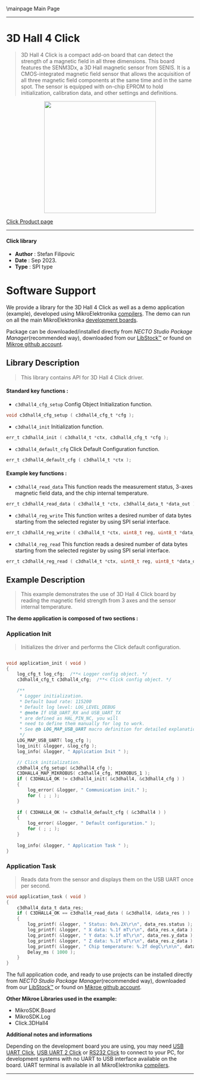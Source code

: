 \mainpage Main Page

---
# 3D Hall 4 Click

> 3D Hall 4 Click is a compact add-on board that can detect the strength of a magnetic field in all three dimensions. This board features the SENM3Dx, a 3D Hall magnetic sensor from SENIS. It is a CMOS-integrated magnetic field sensor that allows the acquisition of all three magnetic field components at the same time and in the same spot. The sensor is equipped with on-chip EPROM to hold initialization, calibration data, and other settings and definitions.

<p align="center">
  <img src="https://download.mikroe.com/images/click_for_ide/3dhall4_click.png" height=300px>
</p>

[Click Product page](https://www.mikroe.com/3d-hall-4-click)

---


#### Click library

- **Author**        : Stefan Filipovic
- **Date**          : Sep 2023.
- **Type**          : SPI type


# Software Support

We provide a library for the 3D Hall 4 Click
as well as a demo application (example), developed using MikroElektronika
[compilers](https://www.mikroe.com/necto-studio).
The demo can run on all the main MikroElektronika [development boards](https://www.mikroe.com/development-boards).

Package can be downloaded/installed directly from *NECTO Studio Package Manager*(recommended way), downloaded from our [LibStock&trade;](https://libstock.mikroe.com) or found on [Mikroe github account](https://github.com/MikroElektronika/mikrosdk_click_v2/tree/master/clicks).

## Library Description

> This library contains API for 3D Hall 4 Click driver.

#### Standard key functions :

- `c3dhall4_cfg_setup` Config Object Initialization function.
```c
void c3dhall4_cfg_setup ( c3dhall4_cfg_t *cfg );
```

- `c3dhall4_init` Initialization function.
```c
err_t c3dhall4_init ( c3dhall4_t *ctx, c3dhall4_cfg_t *cfg );
```

- `c3dhall4_default_cfg` Click Default Configuration function.
```c
err_t c3dhall4_default_cfg ( c3dhall4_t *ctx );
```

#### Example key functions :

- `c3dhall4_read_data` This function reads the measurement status, 3-axes magnetic field data, and the chip internal temperature.
```c
err_t c3dhall4_read_data ( c3dhall4_t *ctx, c3dhall4_data_t *data_out );
```

- `c3dhall4_reg_write` This function writes a desired number of data bytes starting from the selected register by using SPI serial interface.
```c
err_t c3dhall4_reg_write ( c3dhall4_t *ctx, uint8_t reg, uint8_t *data_in, uint8_t len );
```

- `c3dhall4_reg_read` This function reads a desired number of data bytes starting from the selected register by using SPI serial interface.
```c
err_t c3dhall4_reg_read ( c3dhall4_t *ctx, uint8_t reg, uint8_t *data_out, uint8_t len );
```

## Example Description

> This example demonstrates the use of 3D Hall 4 Click board by reading the magnetic field strength from 3 axes and the sensor internal temperature.

**The demo application is composed of two sections :**

### Application Init

> Initializes the driver and performs the Click default configuration.

```c

void application_init ( void )
{
    log_cfg_t log_cfg;  /**< Logger config object. */
    c3dhall4_cfg_t c3dhall4_cfg;  /**< Click config object. */

    /** 
     * Logger initialization.
     * Default baud rate: 115200
     * Default log level: LOG_LEVEL_DEBUG
     * @note If USB_UART_RX and USB_UART_TX 
     * are defined as HAL_PIN_NC, you will 
     * need to define them manually for log to work. 
     * See @b LOG_MAP_USB_UART macro definition for detailed explanation.
     */
    LOG_MAP_USB_UART( log_cfg );
    log_init( &logger, &log_cfg );
    log_info( &logger, " Application Init " );

    // Click initialization.
    c3dhall4_cfg_setup( &c3dhall4_cfg );
    C3DHALL4_MAP_MIKROBUS( c3dhall4_cfg, MIKROBUS_1 );
    if ( C3DHALL4_OK != c3dhall4_init( &c3dhall4, &c3dhall4_cfg ) )
    {
        log_error( &logger, " Communication init." );
        for ( ; ; );
    }
    
    if ( C3DHALL4_OK != c3dhall4_default_cfg ( &c3dhall4 ) )
    {
        log_error( &logger, " Default configuration." );
        for ( ; ; );
    }
    
    log_info( &logger, " Application Task " );
}

```

### Application Task

> Reads data from the sensor and displays them on the USB UART once per second.

```c
void application_task ( void )
{
    c3dhall4_data_t data_res;
    if ( C3DHALL4_OK == c3dhall4_read_data ( &c3dhall4, &data_res ) )
    {
        log_printf( &logger, " Status: 0x%.2X\r\n", data_res.status );
        log_printf( &logger, " X data: %.1f mT\r\n", data_res.x_data );
        log_printf( &logger, " Y data: %.1f mT\r\n", data_res.y_data );
        log_printf( &logger, " Z data: %.1f mT\r\n", data_res.z_data );
        log_printf( &logger, " Chip temperature: %.2f degC\r\n\n", data_res.chip_temp );
        Delay_ms ( 1000 );
    }
}
```

The full application code, and ready to use projects can be installed directly from *NECTO Studio Package Manager*(recommended way), downloaded from our [LibStock&trade;](https://libstock.mikroe.com) or found on [Mikroe github account](https://github.com/MikroElektronika/mikrosdk_click_v2/tree/master/clicks).

**Other Mikroe Libraries used in the example:**

- MikroSDK.Board
- MikroSDK.Log
- Click.3DHall4

**Additional notes and informations**

Depending on the development board you are using, you may need
[USB UART Click](https://www.mikroe.com/usb-uart-click),
[USB UART 2 Click](https://www.mikroe.com/usb-uart-2-click) or
[RS232 Click](https://www.mikroe.com/rs232-click) to connect to your PC, for
development systems with no UART to USB interface available on the board. UART
terminal is available in all MikroElektronika
[compilers](https://shop.mikroe.com/compilers).

---
